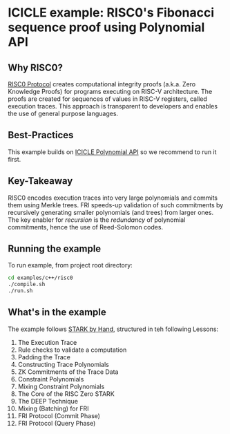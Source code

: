 # ICICLE example: RISC0's Fibonacci sequence proof using Polynomial API

## Why RISC0?

[RISC0 Protocol](https://www.risczero.com/) creates computational integrity proofs (a.k.a. Zero Knowledge Proofs) for programs executing on RISC-V architecture.
The proofs are created for sequences of values in RISC-V registers, called execution traces.
This approach is transparent to developers and enables the use of general purpose languages.

## Best-Practices

This example builds on [ICICLE Polynomial API](../polynomial-api/README.md) so we recommend to run it first.

## Key-Takeaway

RISC0 encodes execution traces into very large polynomials and commits them using Merkle trees.
FRI speeds-up validation of such commitments by recursively generating smaller polynomials (and trees) from larger ones.
The key enabler for *recursion* is the *redundancy* of polynomial commitments, hence the use of Reed-Solomon codes.

## Running the example

To run example, from project root directory:

```sh
cd examples/c++/risc0
./compile.sh
./run.sh
```

## What's in the example

The example follows [STARK by Hand](https://dev.risczero.com/proof-system/stark-by-hand), structured in teh following Lessons:

1. The Execution Trace
2. Rule checks to validate a computation
3. Padding the Trace
4. Constructing Trace Polynomials
5. ZK Commitments of the Trace Data
6. Constraint Polynomials
7. Mixing Constraint Polynomials
8. The Core of the RISC Zero STARK
9. The DEEP Technique
10. Mixing (Batching) for FRI
11. FRI Protocol (Commit Phase)
12. FRI Protocol (Query Phase)
